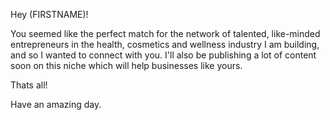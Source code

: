 Hey (FIRSTNAME)!

You seemed like the perfect match for the network of talented, like-minded entrepreneurs in the health, cosmetics and wellness industry I am building, and so I wanted to connect with you. I'll also be publishing a lot of content soon on this niche which will help businesses like yours.

Thats all!

Have an amazing day.
